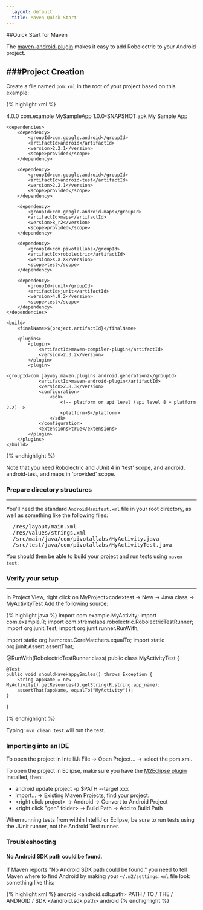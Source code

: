 ```yaml
---
  layout: default
  title: Maven Quick Start
---
```


##Quick Start for Maven

The [maven-android-plugin](http://code.google.com/p/maven-android-plugin/) makes it easy to add Robolectric to your
Android project.


###Project Creation
----------------------
Create a file named <code>pom.xml</code> in the root of your project based on this example:

{% highlight xml %}
<?xml version="1.0" encoding="UTF-8"?>
<project xmlns="http://maven.apache.org/POM/4.0.0"
 xmlns:xsi="http://www.w3.org/2001/XMLSchema-instance"
 xsi:schemaLocation="http://maven.apache.org/POM/4.0.0 http://maven.apache.org/maven-v4_0_0.xsd">
    <modelVersion>4.0.0</modelVersion>
    <groupId>com.example</groupId>
    <artifactId>MySampleApp</artifactId>
    <version>1.0.0-SNAPSHOT</version>
    <packaging>apk</packaging>
    <name>My Sample App</name>

    <dependencies>
        <dependency>
            <groupId>com.google.android</groupId>
            <artifactId>android</artifactId>
            <version>2.2.1</version>
            <scope>provided</scope>
        </dependency>

        <dependency>
            <groupId>com.google.android</groupId>
            <artifactId>android-test</artifactId>
            <version>2.2.1</version>
            <scope>provided</scope>
        </dependency>

        <dependency>
            <groupId>com.google.android.maps</groupId>
            <artifactId>maps</artifactId>
            <version>8_r2</version>
            <scope>provided</scope>
        </dependency>

        <dependency>
            <groupId>com.pivotallabs</groupId>
            <artifactId>robolectric</artifactId>
            <version>X.X.X</version>
            <scope>test</scope>
        </dependency>

        <dependency>
            <groupId>junit</groupId>
            <artifactId>junit</artifactId>
            <version>4.8.2</version>
            <scope>test</scope>
        </dependency>
    </dependencies>

    <build>
        <finalName>${project.artifactId}</finalName>

        <plugins>
            <plugin>
                <artifactId>maven-compiler-plugin</artifactId>
                <version>2.3.2</version>
            </plugin>
            <plugin>
                <groupId>com.jayway.maven.plugins.android.generation2</groupId>
                <artifactId>maven-android-plugin</artifactId>
                <version>2.8.3</version>
                <configuration>
                    <sdk>
                        <!-- platform or api level (api level 8 = platform 2.2)-->
                        <platform>8</platform>
                    </sdk>
                </configuration>
                <extensions>true</extensions>
            </plugin>
        </plugins>
    </build>
</project>
{% endhighlight %}

Note that you need Robolectric and JUnit 4 in 'test' scope, and android, android-test, and maps in 'provided' scope.


### Prepare directory structures
------------------------------
You'll need the standard <code>AndroidManifest.xml</code> file in your root directory, as well as something like
the following files:
<pre>
  /res/layout/main.xml
  /res/values/strings.xml
  /src/main/java/com/pivotallabs/MyActivity.java
  /src/test/java/com/pivotallabs/MyActivityTest.java
</pre>

You should then be able to build your project and run tests using <code>maven test</code>.

### Verify your setup
--------------------------------------------------------------------------------------------
In Project View, right click on MyProject>code>test -> New -> Java class ->  MyActivityTest
Add the following source:

{% highlight java %}
import com.example.MyActivity;
import com.example.R;
import com.xtremelabs.robolectric.RobolectricTestRunner;
import org.junit.Test;
import org.junit.runner.RunWith;

import static org.hamcrest.CoreMatchers.equalTo;
import static org.junit.Assert.assertThat;

@RunWith(RobolectricTestRunner.class)
public class MyActivityTest {

    @Test
    public void shouldHaveHappySmiles() throws Exception {
        String appName = new MyActivity().getResources().getString(R.string.app_name);
        assertThat(appName, equalTo("MyActivity"));
    }
}

{% endhighlight %}

Typing: <code>mvn clean test</code> will run the test.

### Importing into an IDE

To open the project in IntelliJ: File -> Open Project... -> select the pom.xml.

To open the project in Eclipse, make sure you have the
[M2Eclipse plugin](http://m2eclipse.sonatype.org/installing-m2eclipse.html) installed, then:
*  android update project -p $PATH --target xxx
* Import... -> Existing Maven Projects, find your project.
* &lt;right click project&gt; -> Android -> Convert to Android Project
* &lt;right click "gen" folder&gt; -> Build Path -> Add to Build Path

When running tests from within IntelliJ or Eclipse, be sure to run tests using the JUnit runner, not the Android Test
runner.

### Troubleshooting

#### No Android SDK path could be found.

If Maven reports "No Android SDK path could be found." you need to tell Maven where to find Android by making your
<code>~/.m2/settings.xml</code> file look something like this:

{% highlight xml %}
    <settings xmlns="http://maven.apache.org/SETTINGS/1.0.0"
        xmlns:xsi="http://www.w3.org/2001/XMLSchema-instance"
        xsi:schemaLocation="http://maven.apache.org/SETTINGS/1.0.0
            http://maven.apache.org/xsd/settings-1.0.0.xsd">
        <profiles>
            <profile>
                <id>android</id>
                <properties>
                    <android.sdk.path>
                        PATH / TO / THE / ANDROID / SDK
                    </android.sdk.path>
                </properties>
            </profile>
        </profiles>
        <activeProfiles>
            <!--make the profile active all the time -->
            <activeProfile>android</activeProfile>
        </activeProfiles>
    </settings>
{% endhighlight %}
